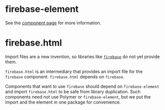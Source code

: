 firebase-element
================

See the [component page](https://elements.polymer-project.org/elements/firebase-element?active=firebase-collection) for more information.

firebase.html
=============

Import files are a new invention, so libraries like [`firebase`](http://firebase.com) do not yet provide them.

`firebase.html` is an intermediary that provides an import file for the `firebase` component. `firebase.html` depends on `firebase`.

Components that want to use `firebase` should depend on `firebase-element` and import `firebase.html` to be safe from library duplication.
Such components need not use Polymer or `firebase-element`, but we put the import and the element in one package for convenience.
